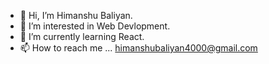 - 👋 Hi, I’m Himanshu Baliyan.
- 👀 I’m interested in Web Devlopment.
- 🌱 I’m currently learning React.
- 📫 How to reach me ... himanshubaliyan4000@gmail.com

<!---
himanshubaliyan7/himanshubaliyan7 is a ✨ special ✨ repository because its `README.md` (this file) appears on your GitHub profile.
You can click the Preview link to take a look at your changes.
--->
